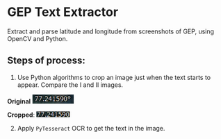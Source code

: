 # GEP Text Extractor
Extract and parse latitude and longitude from screenshots of GEP, using OpenCV and Python.


## Steps of process:
1. Use Python algorithms to crop an image just when the text starts to appear. Compare the I and II images.

  **Original**
  ![Portal Home Page](https://github.com/alpha74/gep_text_extractor/blob/master/images/s1.png)

  **Cropped**:
  ![Portal Home Page](https://github.com/alpha74/gep_text_extractor/blob/master/images/s2.png)

2. Apply `PyTesseract` OCR to get the text in the image.
